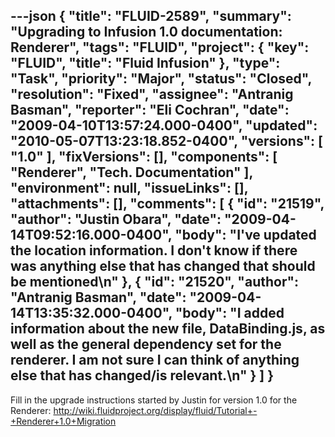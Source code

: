 ---json
{
  "title": "FLUID-2589",
  "summary": "Upgrading to Infusion 1.0 documentation: Renderer",
  "tags": "FLUID",
  "project": {
    "key": "FLUID",
    "title": "Fluid Infusion"
  },
  "type": "Task",
  "priority": "Major",
  "status": "Closed",
  "resolution": "Fixed",
  "assignee": "Antranig Basman",
  "reporter": "Eli Cochran",
  "date": "2009-04-10T13:57:24.000-0400",
  "updated": "2010-05-07T13:23:18.852-0400",
  "versions": [
    "1.0"
  ],
  "fixVersions": [],
  "components": [
    "Renderer",
    "Tech. Documentation"
  ],
  "environment": null,
  "issueLinks": [],
  "attachments": [],
  "comments": [
    {
      "id": "21519",
      "author": "Justin Obara",
      "date": "2009-04-14T09:52:16.000-0400",
      "body": "I've updated the location information. I don't know if there was anything else that has changed that should be mentioned\n"
    },
    {
      "id": "21520",
      "author": "Antranig Basman",
      "date": "2009-04-14T13:35:32.000-0400",
      "body": "I added information about the new file, DataBinding.js, as well as the general dependency set for the renderer. I am not sure I can think of anything else that has changed/is relevant.\n"
    }
  ]
}
---
Fill in the upgrade instructions started by Justin for version 1.0 for the Renderer: <http://wiki.fluidproject.org/display/fluid/Tutorial+-+Renderer+1.0+Migration>

        